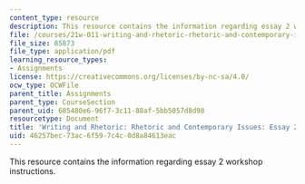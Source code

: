 ```yaml
---
content_type: resource
description: This resource contains the information regarding essay 2 workshop instructions.
file: /courses/21w-011-writing-and-rhetoric-rhetoric-and-contemporary-issues-fall-2015/46257bec73ac6f597c4c0d8a84613eac_MIT21W_011F15_essay2work.pdf
file_size: 85873
file_type: application/pdf
learning_resource_types:
- Assignments
license: https://creativecommons.org/licenses/by-nc-sa/4.0/
ocw_type: OCWFile
parent_title: Assignments
parent_type: CourseSection
parent_uid: 685480e6-96f7-3c11-88af-5bb5057d8d98
resourcetype: Document
title: 'Writing and Rhetoric: Rhetoric and Contemporary Issues: Essay 2 Workshop Instructions'
uid: 46257bec-73ac-6f59-7c4c-0d8a84613eac
---
```

This resource contains the information regarding essay 2 workshop instructions.